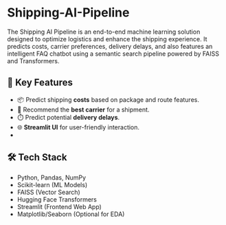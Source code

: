 # Shipping-AI-Pipeline
The Shipping AI Pipeline is an end-to-end machine learning solution designed to optimize logistics and enhance the shipping experience. It predicts costs, carrier preferences, delivery delays, and also features an intelligent FAQ chatbot using a semantic search pipeline powered by FAISS and Transformers.

## 📌 Key Features
- 📦 Predict shipping **costs** based on package and route features.
- 🚚 Recommend the **best carrier** for a shipment.
- ⏱️ Predict potential **delivery delays**.
- 🌐 **Streamlit UI** for user-friendly interaction.
- 
## 🛠 Tech Stack
- Python, Pandas, NumPy
- Scikit-learn (ML Models)
- FAISS (Vector Search)
- Hugging Face Transformers
- Streamlit (Frontend Web App)
- Matplotlib/Seaborn (Optional for EDA)
